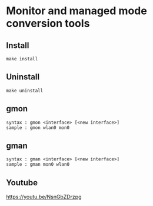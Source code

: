 Monitor and managed mode conversion tools
===

## Install
```
make install
```

## Uninstall
```
make uninstall
```

## gmon
```
syntax : gmon <interface> [<new interface>]
sample : gmon wlan0 mon0
```

## gman
```
syntax : gman <interface> [<new interface>]
sample : gman mon0 wlan0
```

## Youtube
https://youtu.be/NsnGbZDrzpg
